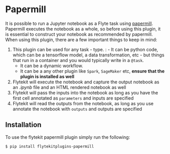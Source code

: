 # Papermill

It is possible to run a Jupyter notebook as a Flyte task using [papermill](https://github.com/nteract/papermill).
Papermill executes the notebook as a whole, so before using this plugin, it is essential to construct your notebook as
recommended by papermill. When using this plugin, there are a few important things to keep in mind:

1. This plugin can be used for any task - type.
   : - It can be python code, which can be a tensorflow model, a data transformation, etc - but things that run in a container
       and you would typically write in a `@task`.
     - It can be a dynamic workflow.
     - It can be a any other plugin like `Spark`, `SageMaker` etc, **ensure that the plugin is installed as well**
2. Flytekit will execute the notebook and capture the output notebook as an *.ipynb* file and an HTML rendered notebook as well
3. Flytekit will pass the inputs into the notebook as long as you have the first cell annotated as `parameters` and inputs are specified
4. Flytekit will read the outputs from the notebook, as long as you use annotate the notebook with `outputs` and outputs are specified

## Installation

To use the flytekit papermill plugin simply run the following:

```shell
$ pip install flytekitplugins-papermill
```
